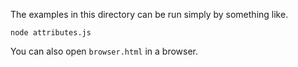 The examples in this directory can be run simply by something like. 

    node attributes.js

You can also open `browser.html` in a browser.

